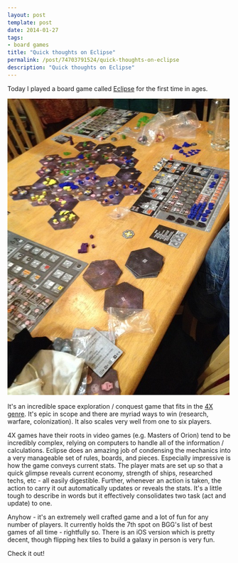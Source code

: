 ```yaml
---
layout: post
template: post
date: 2014-01-27
tags:
- board games
title: "Quick thoughts on Eclipse"
permalink: /post/74703791524/quick-thoughts-on-eclipse
description: "Quick thoughts on Eclipse"
---
```

Today I played a board game called [Eclipse](http://www.boardgamegeek.com/boardgame/72125/eclipse) for the first time in ages.

![](/images/380c4114aee009200aaf5d316c3290e0ddfd6b0e21befba536c94536e7116bc0.jpg)

It's an incredible space exploration / conquest game that fits in the [4X genre](http://en.wikipedia.org/wiki/4X). It's epic in scope and there are myriad ways to win (research, warfare, colonization). It also scales very well from one to six players.

4X games have their roots in video games (e.g. Masters of Orion) tend to be incredibly complex, relying on computers to handle all of the information / calculations. Eclipse does an amazing job of condensing the mechanics into a very manageable set of rules, boards, and pieces. Especially impressive is how the game conveys current stats. The player mats are set up so that a quick glimpse reveals current economy, strength of ships, researched techs, etc - all easily digestible. Further, whenever an action is taken, the action to carry it out automatically updates or reveals the stats. It's a little tough to describe in words but it effectively consolidates two task (act and update) to one.

Anyhow - it's an extremely well crafted game and a lot of fun for any number of players. It currently holds the 7th spot on BGG's list of best games of all time - rightfully so. There is an iOS version which is pretty decent, though flipping hex tiles to build a galaxy in person is very fun.

Check it out!
